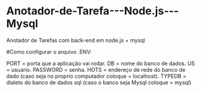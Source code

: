 # Anotador-de-Tarefa---Node.js---Mysql
 Anotador de Tarefas com back-end em node.js + mysql

#Como configurar o arquivo .ENV:

PORT = porta que a aplicação vai rodar.
DB = nome do banco de dados.
US = usuario.
PASSWORD = senha.
HOTS = endereço de rede do banco de dado (caso seja no proprio computador coloque = localhost).
TYPEDB = dialeto do banco de dados sql (caso o banco seja Mysql coloque = mysql)
